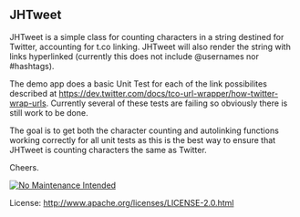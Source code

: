 JHTweet
-------

JHTweet is a simple class for counting characters in a string destined for Twitter, accounting for t.co linking. JHTweet will also render the string with links hyperlinked (currently this does not include @usernames nor #hashtags).

The demo app does a basic Unit Test for each of the link possibilites described at https://dev.twitter.com/docs/tco-url-wrapper/how-twitter-wrap-urls. Currently several of these tests are failing so obviously there is still work to be done.

The goal is to get both the character counting and autolinking functions working correctly for all unit tests as this is the best way to ensure that JHTweet is counting characters the same as Twitter.

Cheers.

[![No Maintenance Intended](http://unmaintained.tech/badge.svg)](http://unmaintained.tech/)

License: http://www.apache.org/licenses/LICENSE-2.0.html
